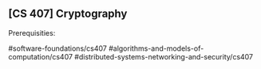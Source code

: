 ## [CS 407] Cryptography

Prerequisities:


#software-foundations/cs407
#algorithms-and-models-of-computation/cs407
#distributed-systems-networking-and-security/cs407
